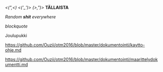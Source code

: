 *<(",<) <('_')> (>,")>*
**TÄLLAISTA**

_Random **shit** everywhere_

_blockquote_

Joulupukki

https://github.com/Ouzii/otm2016/blob/master/dokumentointi/kaytto-ohje.md

https://github.com/Ouzii/otm2016/blob/master/dokumentointi/maarittelydokumentti.md
